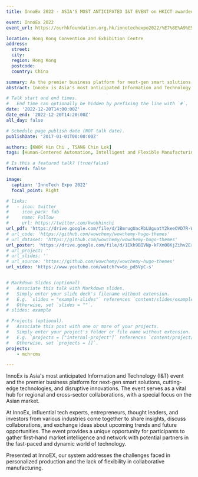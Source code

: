 ```yaml
---
title: InnoEx 2022 - ASIA'S MOST ANTICIPATED I&T EVENT on HKICT awarded project "Mutual Cognitive Human-Robot Collaborative Manufacturing System"

event: InnoEx 2022
event_url: https://ourhkfoundation.org.hk/innotechexpo2022/%E7%8E%A9%E5%91%B3%E7%A7%91%E6%99%AE/%E5%9F%BA%E6%96%BC%E4%BA%BA%E6%A9%9F%E4%BA%92%E8%AA%8D%E7%9F%A5%E7%9A%84%E6%A9%9F%E6%A2%B0%E4%BA%BA%E5%8D%94%E4%BD%9C%E8%A3%BD%E9%80%A0%E7%B3%BB%E7%B5%B1-12%E6%9C%8820%E6%97%A5-%E6%98%9F%E6%9C%9F%E4%BA%8C?value=fun&type=Innovation

location: Hong Kong Convention and Exhibition Centre
address:
  street: 
  city: 
  region: Hong Kong
  postcode: 
  country: China

summary: As the premier business platform for next-gen smart solutions, cutting-edge technologies and disruptive innovations, InnoEX is the go-to place for regional and cross-sector collaborations with a special focus on Asia. InnoEX brings together influential tech experts, entrepreneurs, thought leaders and investors from the region to discuss collaborations, share upcoming trends and exchange insights into future opportunities. Join us to gather first-hand market intelligence and meet your potential partners.
abstract: InnoEx is Asia's most anticipated Information and Technology (I&T) event and the premier business platform for next-gen smart solutions, cutting-edge technologies, and disruptive innovations. The event serves as a vital hub for regional and cross-sector collaborations, with a special focus on the Asian market. Industry 5.0 has attracted worldwide attention with its reference to the human-machine collaborative work model, which allows human operators and collaborative robots to perform a variety of manufacturing and assembly tasks in a shared workspace, and is widely used in the smart factory. However, the control methods and application areas of collaborative robots are still immature, and the robots lack the ability to adapt to new tasks in response to personalized tasks. In order to solve the difficulties of customized production and the lack of robot flexibility, a team of students from Hong Kong Polytechnic University proposes a human-machine cognitive robotic collaborative manufacturing system to improve the efficiency of the collaboration between the two parties. The system combines artificial intelligence with augmented reality and digital augmentation technologies to achieve highly detailed and flexible intelligent operations. The system enables robots to significantly improve their perception, reasoning, and cognitive abilities, so that they can better interact with industrial personnel and accelerate the progress of personalized production.

# Talk start and end times.
#   End time can optionally be hidden by prefixing the line with `#`.
date: '2022-12-20T14:00:00Z'
date_end: '2022-12-20T14:20:00Z'
all_day: false

# Schedule page publish date (NOT talk date).
publishDate: '2017-01-01T00:00:00Z'

authors: [KWOK Hin Chi , TSANG Chin Lok]
tags: [Human-Centered Automation, Intelligent and Flexible Manufacturing, Learning and Adaptive Systems]

# Is this a featured talk? (true/false)
featured: false

image:
  caption: 'InnoTech Expo 2022'
  focal_point: Right

# links:
#   - icon: twitter
#     icon_pack: fab
#     name: Follow
#     url: https://twitter.com/kwokhinchi
url_pdf: 'https://drive.google.com/file/d/1BmrugUacRbLUguatY2keeOVD7R-WDpI9/view?usp=sharing'
# url_code: 'https://github.com/wowchemy/wowchemy-hugo-themes'
# url_dataset: 'https://github.com/wowchemy/wowchemy-hugo-themes'
url_poster: 'https://drive.google.com/file/d/1Ekh9BIVNp-kFXm08KjZihv2Er1D4_Hl1/view?usp=sharing'
# url_project: ''
# url_slides: ''
# url_source: 'https://github.com/wowchemy/wowchemy-hugo-themes'
url_video: 'https://www.youtube.com/watch?v=6o_pd5VpC-s'


# Markdown Slides (optional).
#   Associate this talk with Markdown slides.
#   Simply enter your slide deck's filename without extension.
#   E.g. `slides = "example-slides"` references `content/slides/example-slides.md`.
#   Otherwise, set `slides = ""`.
# slides: example

# Projects (optional).
#   Associate this post with one or more of your projects.
#   Simply enter your project's folder or file name without extension.
#   E.g. `projects = ["internal-project"]` references `content/project/deep-learning/index.md`.
#   Otherwise, set `projects = []`.
projects: 
    - mchrcms

---
```



InnoEx is Asia's most anticipated Information and Technology (I&T) event and the premier business platform for next-gen smart solutions, cutting-edge technologies, and disruptive innovations. The event serves as a vital hub for regional and cross-sector collaborations, with a special focus on the Asian market.

At InnoEx, influential tech experts, entrepreneurs, thought leaders, and investors from various industries come together to share insights, discuss collaborations, and exchange ideas about upcoming trends and future opportunities. The event provides a unique opportunity for participants to gather first-hand market intelligence and network with potential partners in the fast-paced and dynamic world of technology.

Presented at InnoEX, our system addresses the challenges faced in personalized production and the lack of flexibility in collaborative manufacturing.

